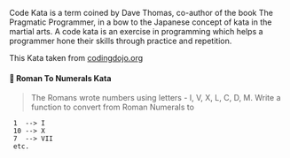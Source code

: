 Code Kata is a term coined by Dave Thomas, co-author of the book The Pragmatic Programmer, in a bow to the Japanese concept of kata in the martial arts. A code kata is an exercise in programming which helps a programmer hone their skills through practice and repetition.

This Kata taken from [codingdojo.org](http://codingdojo.org)

#### :crown: Roman To Numerals Kata
	
>The Romans wrote numbers using letters - I, V, X, L, C, D, M. 
>Write a function to convert from Roman Numerals to 



     1  --> I
     10 --> X
     7  --> VII
     etc.


